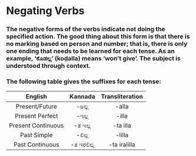 # Negating Verbs

### The negative forms of the verbs indicate not doing the specified action. The good thing about this form is that there is no marking based on person and number; that is, there is only one ending that needs to be learned for each tense. As an example, ‘ಕೊಡಲ್ಲ’ (koḍalla) means ‘won’t give’. The subject is understood through context.

### The following table gives the suffixes for each tense:

|      English       |  Kannada   | Transliteration |
|:------------------:|:----------:|:---------------:|
|   Present/Future   |   -ಅಲ್ಲ    |      -alla      |
|  Present Perfect   |   -ಇಲ್ಲ    |      -illa      |
| Present Continuous |  -ತ ಇಲ್ಲ   |    -ta illa     |
|    Past Simple     |   -ಲಿಲ್ಲ   |     -lilla      |
|  Past Continuous   | -ತ ಇರಲಿಲ್ಲ |  -ta iralilla   |
